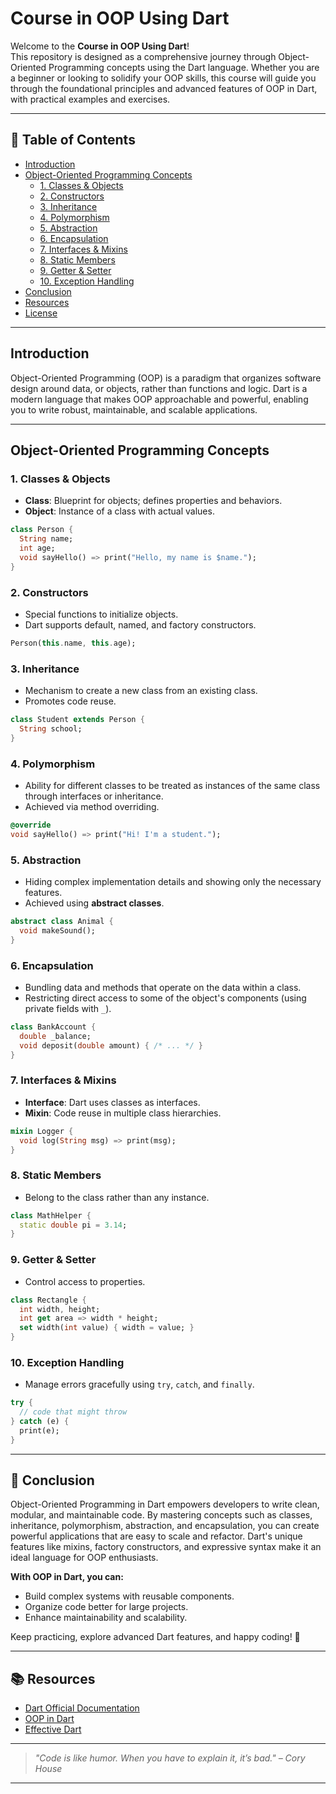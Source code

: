 # Course in OOP Using Dart

Welcome to the **Course in OOP Using Dart**!  
This repository is designed as a comprehensive journey through Object-Oriented Programming concepts using the Dart language. Whether you are a beginner or looking to solidify your OOP skills, this course will guide you through the foundational principles and advanced features of OOP in Dart, with practical examples and exercises.

---

## 🚀 Table of Contents

- [Introduction](#introduction)
- [Object-Oriented Programming Concepts](#object-oriented-programming-concepts)
  - [1. Classes & Objects](#1-classes--objects)
  - [2. Constructors](#2-constructors)
  - [3. Inheritance](#3-inheritance)
  - [4. Polymorphism](#4-polymorphism)
  - [5. Abstraction](#5-abstraction)
  - [6. Encapsulation](#6-encapsulation)
  - [7. Interfaces & Mixins](#7-interfaces--mixins)
  - [8. Static Members](#8-static-members)
  - [9. Getter & Setter](#9-getter--setter)
  - [10. Exception Handling](#10-exception-handling)
- [Conclusion](#conclusion)
- [Resources](#resources)
- [License](#license)

---

## Introduction

Object-Oriented Programming (OOP) is a paradigm that organizes software design around data, or objects, rather than functions and logic. Dart is a modern language that makes OOP approachable and powerful, enabling you to write robust, maintainable, and scalable applications.

---

## Object-Oriented Programming Concepts

### 1. Classes & Objects

- **Class**: Blueprint for objects; defines properties and behaviors.
- **Object**: Instance of a class with actual values.

```dart
class Person {
  String name;
  int age;
  void sayHello() => print("Hello, my name is $name.");
}
```

### 2. Constructors

- Special functions to initialize objects.
- Dart supports default, named, and factory constructors.

```dart
Person(this.name, this.age);
```

### 3. Inheritance

- Mechanism to create a new class from an existing class.
- Promotes code reuse.

```dart
class Student extends Person {
  String school;
}
```

### 4. Polymorphism

- Ability for different classes to be treated as instances of the same class through interfaces or inheritance.
- Achieved via method overriding.

```dart
@override
void sayHello() => print("Hi! I'm a student.");
```

### 5. Abstraction

- Hiding complex implementation details and showing only the necessary features.
- Achieved using **abstract classes**.

```dart
abstract class Animal {
  void makeSound();
}
```

### 6. Encapsulation

- Bundling data and methods that operate on the data within a class.
- Restricting direct access to some of the object's components (using private fields with `_`).

```dart
class BankAccount {
  double _balance;
  void deposit(double amount) { /* ... */ }
}
```

### 7. Interfaces & Mixins

- **Interface**: Dart uses classes as interfaces.
- **Mixin**: Code reuse in multiple class hierarchies.

```dart
mixin Logger {
  void log(String msg) => print(msg);
}
```

### 8. Static Members

- Belong to the class rather than any instance.

```dart
class MathHelper {
  static double pi = 3.14;
}
```

### 9. Getter & Setter

- Control access to properties.

```dart
class Rectangle {
  int width, height;
  int get area => width * height;
  set width(int value) { width = value; }
}
```

### 10. Exception Handling

- Manage errors gracefully using `try`, `catch`, and `finally`.

```dart
try {
  // code that might throw
} catch (e) {
  print(e);
}
```

---

## 🎯 **Conclusion**

Object-Oriented Programming in Dart empowers developers to write clean, modular, and maintainable code. By mastering concepts such as classes, inheritance, polymorphism, abstraction, and encapsulation, you can create powerful applications that are easy to scale and refactor. Dart's unique features like mixins, factory constructors, and expressive syntax make it an ideal language for OOP enthusiasts.

**With OOP in Dart, you can:**
- Build complex systems with reusable components.
- Organize code better for large projects.
- Enhance maintainability and scalability.

Keep practicing, explore advanced Dart features, and happy coding! 🚀

---

## 📚 Resources

- [Dart Official Documentation](https://dart.dev/guides)
- [OOP in Dart](https://dart.dev/guides/language/language-tour#object-oriented-programming)
- [Effective Dart](https://dart.dev/guides/language/effective-dart)

---


> _"Code is like humor. When you have to explain it, it’s bad." – Cory House_

---
